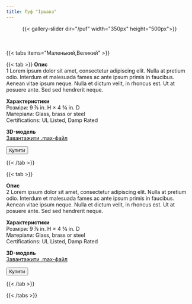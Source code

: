 ```yaml
---
title: Пуф "Іршава"
---
```

<center>
{{< gallery-slider dir="/puf" width="350px" height="500px">}}</center>
<br/><br/>

{{< tabs items="Маленький,Великий" >}}

  {{< tab >}}
**Опис**\
1 Lorem ipsum dolor sit amet, consectetur adipiscing elit. Nulla at pretium odio. Interdum et malesuada fames ac ante ipsum primis in faucibus. Aenean vitae ipsum neque. Nulla et dictum velit, in rhoncus est. Ut at posuere ante. Sed sed hendrerit neque.

**Характеристики**\
Розміри: 9 ⅞ in. H × 4 ⅝ in. D\
Матеріали: Glass, brass or steel\
Certifications: UL Listed, Damp Rated

**3D-модель**\
[Завантажити .max-файл](dzerkalo.max)

<a href=/><button type="submit" name="add" class="btn--fill w-full" data-text="Add to Cart">Купити</button></a>

  {{< /tab >}}

{{< tab >}}

**Опис**\
2 Lorem ipsum dolor sit amet, consectetur adipiscing elit. Nulla at pretium odio. Interdum et malesuada fames ac ante ipsum primis in faucibus. Aenean vitae ipsum neque. Nulla et dictum velit, in rhoncus est. Ut at posuere ante. Sed sed hendrerit neque.

**Характеристики**\
Розміри: 9 ⅞ in. H × 4 ⅝ in. D\
Матеріали: Glass, brass or steel\
Certifications: UL Listed, Damp Rated

**3D-модель**\
[Завантажити .max-файл](dzerkalo.max)

<a href=/><button type="submit" name="add" class="btn--fill w-full" data-text="Add to Cart">Купити</button></a>

  {{< /tab >}}

  {{< /tabs >}}
